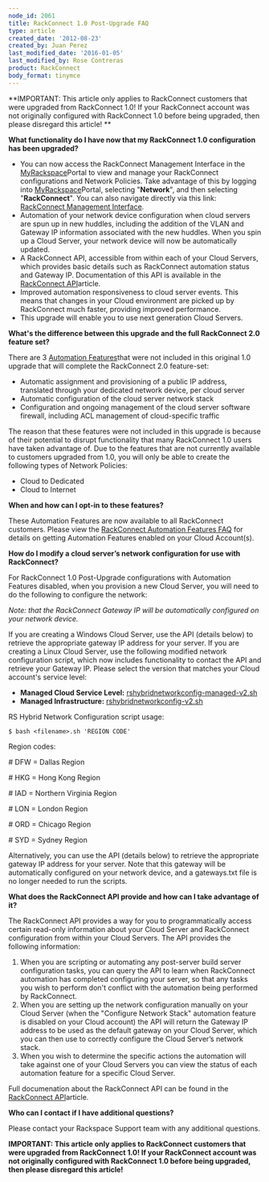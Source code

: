 ```yaml
---
node_id: 2061
title: RackConnect 1.0 Post-Upgrade FAQ
type: article
created_date: '2012-08-23'
created_by: Juan Perez
last_modified_date: '2016-01-05'
last_modified_by: Rose Contreras
product: RackConnect
body_format: tinymce
---
```


**IMPORTANT: This article only applies to RackConnect customers that
were upgraded from RackConnect 1.0!  If your RackConnect account was not
originally configured with RackConnect 1.0 before being upgraded, then
please disregard this article! **

**What functionality do I have now that my RackConnect 1.0 configuration
has been upgraded?**

-   You can now access the RackConnect Management Interface in the
    [MyRackspace](https://my.rackspace.com/)Portal to view and manage
    your RackConnect configurations and Network Policies.  Take
    advantage of this by logging into
    [MyRackspace](https://my.rackspace.com/)Portal, selecting
    "**Network**", and then selecting "**RackConnect**".  You can also
    navigate directly via this link: [RackConnect Management
    Interface](https://my.rackspace.com/portal/rackConnect/index).
-   Automation of your network device configuration when cloud servers
    are spun up in new huddles, including the addition of the VLAN and
    Gateway IP information associated with the new huddles.  When you
    spin up a Cloud Server, your network device will now be
    automatically updated.
-   A RackConnect API, accessible from within each of your Cloud
    Servers, which provides basic details such as RackConnect automation
    status and Gateway IP.  Documentation of this API is available in
    the [RackConnect
    API](/how-to/the-rackconnect-v20-api)article.
-   Improved automation responsiveness to cloud server events. This
    means that changes in your Cloud environment are picked up by
    RackConnect much faster, providing improved performance.
-   This upgrade will enable you to use next generation Cloud Servers.

**What's the difference between this upgrade and the full RackConnect
2.0 feature set?**

There are 3 [Automation
Features](/how-to/rackconnect-v20-automation-features-faq)that
were not included in this original 1.0 upgrade that will complete the
RackConnect 2.0 feature-set:

-   Automatic assignment and provisioning of a public IP address,
    translated through your dedicated network device, per cloud server
-   Automatic configuration of the cloud server network stack
-   Configuration and ongoing management of the cloud server software
    firewall, including ACL management of cloud-specific traffic

The reason that these features were not included in this upgrade is
because of their potential to disrupt functionality that many
RackConnect 1.0 users have taken advantage of.  Due to the features that
are not currently available to customers upgraded from 1.0, you will
only be able to create the following types of Network Policies:

-   Cloud to Dedicated
-   Cloud to Internet

**When and how can I opt-in to these features?**

These Automation Features are now available to all RackConnect
customers.  Please view the [RackConnect Automation Features
FAQ](/how-to/rackconnect-v20-automation-features-faq)
for details on getting Automation Features enabled on your Cloud
Account(s).

**How do I modify a cloud server&rsquo;s network configuration for use with
RackConnect?**

For RackConnect 1.0 Post-Upgrade configurations with Automation Features
disabled, when you provision a new Cloud Server, you will need to do the
following to configure the network:

*Note: that the RackConnect Gateway IP will be automatically configured
on your network device.*

If you are creating a Windows Cloud Server, use the API (details below)
to retrieve the appropriate gateway IP address for your server.  If you
are creating a Linux Cloud Server, use the following modified network
configuration script, which now includes functionality to contact the
API and retrieve your Gateway IP.  Please select the version that
matches your Cloud account's service level:

-   **Managed Cloud Service Level:**
    [rshybridnetworkconfig-managed-v2.sh](http://scripts.rackconnect.rackspace.com/rshybridnetworkconfig-managed-v2.sh)
-   **Managed Infrastructure:**
    [rshybridnetworkconfig-v2.sh](http://scripts.rackconnect.rackspace.com/rshybridnetworkconfig-v2.sh)

RS Hybrid Network Configuration script usage:

    $ bash <filename>.sh 'REGION CODE'

Region codes:

\# DFW = Dallas Region

\# HKG = Hong Kong Region

\# IAD = Northern Virginia Region

\# LON = London Region

\# ORD = Chicago Region

\# SYD = Sydney Region



Alternatively, you can use the API (details below) to retrieve the
appropriate gateway IP address for your server.  Note that this gateway
will be automatically configured on your network device, and a
gateways.txt file is no longer needed to run the scripts.

**What does the RackConnect API provide and how can I take advantage of
it?**

The RackConnect API provides a way for you to programmatically access
certain read-only information about your Cloud Server and RackConnect
configuration from within your Cloud Servers.  The API provides the
following information:

1.  When you are scripting or automating any post-server build server
    configuration tasks, you can query the API to learn when RackConnect
    automation has completed configuring your server, so that any tasks
    you wish to perform don't conflict with the automation being
    performed by RackConnect.
2.  When you are setting up the network configuration manually on your
    Cloud Server (when the "Configure Network Stack" automation feature
    is disabled on your Cloud account) the API will return the Gateway
    IP address to be used as the default gateway on your Cloud Server,
    which you can then use to correctly configure the Cloud Server&rsquo;s
    network stack.
3.  When you wish to determine the specific actions the automation will
    take against one of your Cloud Servers you can view the status of
    each automation feature for a specific Cloud Server.

Full documenation about the RackConnect API can be found in the
[RackConnect
API](/how-to/the-rackconnect-v20-api)article.

**Who can I contact if I have additional questions?**

Please contact your Rackspace Support team with any additional
questions.

**IMPORTANT: This article only applies to RackConnect customers that
were upgraded from RackConnect 1.0!  If your RackConnect account was not
originally configured with RackConnect 1.0 before being upgraded, then
please disregard this article!**

